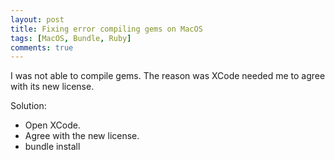 ```yaml
---
layout: post
title: Fixing error compiling gems on MacOS
tags: [MacOS, Bundle, Ruby]
comments: true
---
```


I was not able to compile gems. The reason was XCode needed me to agree with its
new license.

Solution:

- Open XCode.
- Agree with the new license.
- bundle install
